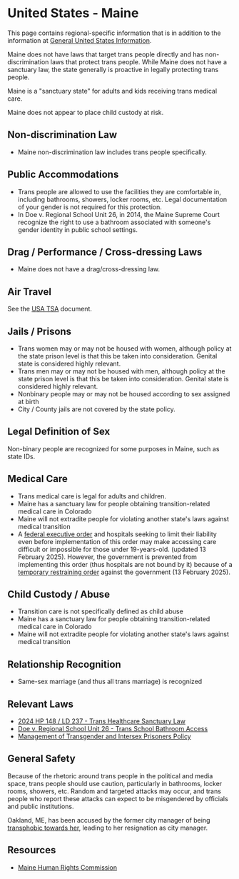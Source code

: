 # United States - Maine

This page contains regional-specific information that is in addition to
the information at [General United States
Information](notes/usa-general.md).

Maine does not have laws that target trans people directly and has
non-discrimination laws that protect trans people. While Maine does not
have a sanctuary law, the state generally is proactive in legally
protecting trans people.

Maine is a "sanctuary state" for adults and kids receiving trans medical
care.

Maine does not appear to place child custody at risk.

## Non-discrimination Law

 * Maine non-discrimination law includes trans people specifically.

## Public Accommodations

 * Trans people are allowed to use the facilities they are comfortable
   in, including bathrooms, showers, locker rooms, etc.  Legal
   documentation of your gender is not required for this protection.
 * In Doe v. Regional School Unit 26, in 2014, the Maine Supreme Court
   recognize the right to use a bathroom associated with someone's
   gender identity in public school settings.

## Drag / Performance / Cross-dressing Laws

 * Maine does not have a drag/cross-dressing law.

## Air Travel

See the [USA TSA](notes/tsa.md) document.

## Jails / Prisons

 * Trans women may or may not be housed with women, although policy at
   the state prison level is that this be taken into consideration.
   Genital state is considered highly relevant.
 * Trans men may or may not be housed with men, although policy at
   the state prison level is that this be taken into consideration.
   Genital state is considered highly relevant.
 * Nonbinary people may or may not be housed according to sex
   assigned at birth
 * City / County jails are not covered by the state policy.

## Legal Definition of Sex

Non-binary people are recognized for some purposes in Maine, such as
state IDs.

## Medical Care

 * Trans medical care is legal for adults and children.
 * Maine has a sanctuary law for people obtaining transition-related
   medical care in Colorado
 * Maine will not extradite people for violating another state's laws
   against medical transition
 * A [federal executive
   order](https://www.whitehouse.gov/presidential-actions/2025/01/protecting-children-from-chemical-and-surgical-mutilation/)
   and hospitals seeking to limit their liability even before
   implementation of this order may make accessing care difficult or
   impossible for those under 19-years-old. (updated 13 February 2025).
   However, the government is prevented from implementing this order
   (thus hospitals are not bound by it) because of a [temporary
   restraining
   order](https://assets.aclu.org/live/uploads/2025/02/093114651219.pdf)
   against the government (13 February 2025).

## Child Custody / Abuse

 * Transition care is not specifically defined as child abuse
 * Maine has a sanctuary law for people obtaining transition-related
   medical care in Colorado
 * Maine will not extradite people for violating another state's laws
   against medical transition
 
## Relationship Recognition

 * Same-sex marriage (and thus all trans marriage) is recognized

## Relevant Laws

 * [2024 HP 148 / LD 237 - Trans Healthcare Sanctuary
   Law](https://legislature.maine.gov/legis/bills/getPDF.asp?paper=HP0148&item=3&snum=131)
 * [Doe v. Regional School Unit 26 - Trans School Bathroom Access](https://www.glad.org/wp-content/uploads/2016/10/doe-v-clenchy-decision-1-30-14.pdf)
 * [Management of Transgender and Intersex Prisoners Policy](https://www.maine.gov/corrections/sites/maine.gov.corrections/files/inline-files/23.08%20MANAGEMENT%20OF%20TRANSGENDER%20AND%20INTERSEX%20PRISONERS.pdf)

## General Safety

Because of the rhetoric around trans people in the political and media
space, trans people should use caution, particularly in bathrooms,
locker rooms, showers, etc.  Random and targeted attacks may occur, and
trans people who report these attacks can expect to be misgendered by
officials and public institutions.

Oakland, ME, has been accused by the former city manager of being
[transphobic towards
her](https://www.bangordailynews.com/2023/10/10/news/central-maine/oakland-accepts-resignation-transgender-town-manager-bias/),
leading to her resignation as city manager.

## Resources

 * [Maine Human Rights Commission](https://www.maine.gov/mhrc/)
